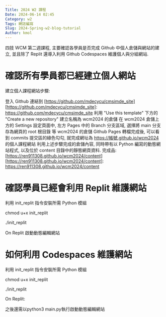```yaml
---
Title: 2024 W2 課程
Date: 2024-06-14 02:45
Category: w2
Tags: 網誌編寫
Slug: 2024-Spring-w2-blog-tutorial
Author: kmol
---
```


四技 WCM 第二週課程, 主要確認各學員是否完成 Github 中個人倉儲與網站的建立, 並且除了 Replit 還導入利用 Github Codespaces 維護個人與分組網站.

<!-- PELICAN_END_SUMMARY -->

# 確認所有學員都已經建立個人網站
建立個人課程網站步驟:

登入 Github
連結到 [https://github.com/mdecycu/cmsimde_site]
[https://github.com/mdecycu/cmsimde_site]: https://github.com/mdecycu/cmsimde_site
利用 "Use this template" 下方的 "Create a new repository" 建立名稱為 wcm2024 的倉儲
在 wcm2024 倉儲上方的 Settings 設定頁面中, 左方 Pages 中的 Branch 分支區域, 選擇將 main 分支存為網頁的 root 根目錄
等 wcm2024 的倉儲 Github Pages 轉檔完成後, 可以看到 commits 提交區的綠色勾勾, 就完成網址為 https://帳號.github.io/wcm2024 的個人課程網站
利用上述步驟完成的倉儲內容, 同時帶有以 Python 編寫的動態網站程式, 以及位於 content 目錄中的靜態網頁資料.
完成品: [https://ren911308.github.io/wcm2024/content]
[https://ren911308.github.io/wcm2024/content]: https://ren911308.github.io/wcm2024/content
# 確認學員已經會利用 Replit 維護網站
利用 init_replit 指令安裝所需 Python 模組

chmod u+x init_replit

./init_replit

On Replit
啟動動態編輯網站
# 如何利用 Codespaces 維護網站
利用 init_replit 指令安裝所需 Python 模組

chmod u+x init_replit

./init_replit

On Replit:

之後還需以python3 main.py執行啟動動態編輯網站